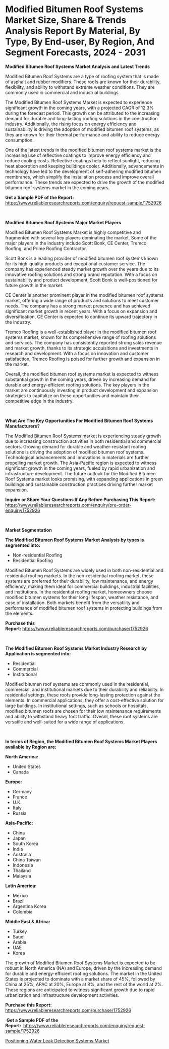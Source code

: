 <p><h1>Modified Bitumen Roof Systems Market Size, Share & Trends Analysis Report By Material, By Type, By End-user, By Region, And Segment Forecasts, 2024 - 2031</h1></p><p><strong>Modified Bitumen Roof Systems Market Analysis and Latest Trends</strong></p>
<p><p>Modified Bitumen Roof Systems are a type of roofing system that is made of asphalt and rubber modifiers. These roofs are known for their durability, flexibility, and ability to withstand extreme weather conditions. They are commonly used in commercial and industrial buildings.</p><p>The Modified Bitumen Roof Systems Market is expected to experience significant growth in the coming years, with a projected CAGR of 12.3% during the forecast period. This growth can be attributed to the increasing demand for durable and long-lasting roofing solutions in the construction industry. Additionally, the rising focus on energy efficiency and sustainability is driving the adoption of modified bitumen roof systems, as they are known for their thermal performance and ability to reduce energy consumption.</p><p>One of the latest trends in the modified bitumen roof systems market is the increasing use of reflective coatings to improve energy efficiency and reduce cooling costs. Reflective coatings help to reflect sunlight, reducing heat absorption and keeping buildings cooler. Additionally, advancements in technology have led to the development of self-adhering modified bitumen membranes, which simplify the installation process and improve overall performance. These trends are expected to drive the growth of the modified bitumen roof systems market in the coming years.</p></p>
<p><strong>Get a Sample PDF of the Report:&nbsp;</strong> <a href="https://www.reliableresearchreports.com/enquiry/request-sample/1752926">https://www.reliableresearchreports.com/enquiry/request-sample/1752926</a></p>
<p>&nbsp;</p>
<p><strong>Modified Bitumen Roof Systems Major Market Players</strong></p>
<p><p>Modified Bitumen Roof Systems Market is highly competitive and fragmented with several key players dominating the market. Some of the major players in the industry include Scott Bonk, CE Center, Tremco Roofing, and Prime Roofing Contractor.</p><p>Scott Bonk is a leading provider of modified bitumen roof systems known for its high-quality products and exceptional customer service. The company has experienced steady market growth over the years due to its innovative roofing solutions and strong brand reputation. With a focus on sustainability and product development, Scott Bonk is well-positioned for future growth in the market.</p><p>CE Center is another prominent player in the modified bitumen roof systems market, offering a wide range of products and solutions to meet customer needs. The company has a strong market presence and has achieved significant market growth in recent years. With a focus on expansion and diversification, CE Center is expected to continue its upward trajectory in the industry.</p><p>Tremco Roofing is a well-established player in the modified bitumen roof systems market, known for its comprehensive range of roofing solutions and services. The company has consistently reported strong sales revenue and market growth, thanks to its strategic acquisitions and investments in research and development. With a focus on innovation and customer satisfaction, Tremco Roofing is poised for further growth and expansion in the market.</p><p>Overall, the modified bitumen roof systems market is expected to witness substantial growth in the coming years, driven by increasing demand for durable and energy-efficient roofing solutions. The key players in the market are continuously investing in product development and expansion strategies to capitalize on these opportunities and maintain their competitive edge in the industry.</p></p>
<p>&nbsp;</p>
<p><strong>What Are The Key Opportunities For Modified Bitumen Roof Systems Manufacturers?</strong></p>
<p><p>The Modified Bitumen Roof Systems market is experiencing steady growth due to increasing construction activities in both residential and commercial sectors. Growing demand for durable and weather-resistant roofing solutions is driving the adoption of modified bitumen roof systems. Technological advancements and innovations in materials are further propelling market growth. The Asia-Pacific region is expected to witness significant growth in the coming years, fueled by rapid urbanization and infrastructure development. The future outlook for the Modified Bitumen Roof Systems market looks promising, with expanding applications in green buildings and sustainable construction practices driving further market expansion.</p></p>
<p><strong>Inquire or Share Your Questions If Any Before Purchasing This Report:</strong> <a href="https://www.reliableresearchreports.com/enquiry/pre-order-enquiry/1752926">https://www.reliableresearchreports.com/enquiry/pre-order-enquiry/1752926</a></p>
<p>&nbsp;</p>
<p><strong>Market Segmentation</strong></p>
<p><strong>The Modified Bitumen Roof Systems Market Analysis by types is segmented into:</strong></p>
<p><ul><li>Non-residential Roofing</li><li>Residential Roofing</li></ul></p>
<p><p>Modified Bitumen Roof Systems are widely used in both non-residential and residential roofing markets. In the non-residential roofing market, these systems are preferred for their durability, low maintenance, and energy efficiency, making them ideal for commercial buildings, industrial facilities, and institutions. In the residential roofing market, homeowners choose modified bitumen systems for their long lifespan, weather resistance, and ease of installation. Both markets benefit from the versatility and performance of modified bitumen roof systems in protecting buildings from the elements.</p></p>
<p><strong>Purchase this Report:&nbsp;</strong><a href="https://www.reliableresearchreports.com/purchase/1752926">https://www.reliableresearchreports.com/purchase/1752926</a></p>
<p>&nbsp;</p>
<p><strong>The Modified Bitumen Roof Systems Market Industry Research by Application is segmented into:</strong></p>
<p><ul><li>Residential</li><li>Commercial</li><li>Institutional</li></ul></p>
<p><p>Modified bitumen roof systems are commonly used in the residential, commercial, and institutional markets due to their durability and reliability. In residential settings, these roofs provide long-lasting protection against the elements. In commercial applications, they offer a cost-effective solution for large buildings. In institutional settings, such as schools or hospitals, modified bitumen roofs are chosen for their low maintenance requirements and ability to withstand heavy foot traffic. Overall, these roof systems are versatile and well-suited for a wide range of applications.</p></p>
<p>&nbsp;</p>
<p><strong>In terms of Region, the Modified Bitumen Roof Systems Market Players available by Region are:</strong></p>
<p>
    <p> <strong> North America: </strong>
        <ul>
            <li>United States</li>
            <li>Canada</li>
        </ul>
        </p> 
    <p> <strong> Europe: </strong>
        <ul>
            <li>Germany</li>
            <li>France</li>
            <li>U.K.</li>
            <li>Italy</li>
            <li>Russia</li>
        </ul>
        </p> 
    <p> <strong> Asia-Pacific: </strong>
        <ul>
            <li>China</li>
            <li>Japan</li>
            <li>South Korea</li>
            <li>India</li>
            <li>Australia</li>
            <li>China Taiwan</li>
            <li>Indonesia</li>
            <li>Thailand</li>
            <li>Malaysia</li>
        </ul>
        </p> 
    <p> <strong> Latin America: </strong>
        <ul>
            <li>Mexico</li>
            <li>Brazil</li>
            <li>Argentina Korea</li>
            <li>Colombia</li>
        </ul>
        </p> 
    <p> <strong> Middle East & Africa: </strong>
        <ul>
            <li>Turkey</li>
            <li>Saudi</li>
            <li>Arabia</li>
            <li>UAE</li>
            <li>Korea</li>
        </ul>
    </p>
    </p>
<p><p>The growth of Modified Bitumen Roof Systems Market is expected to be robust in North America (NA) and Europe, driven by the increasing demand for durable and energy-efficient roofing solutions. The market in the United States is projected to dominate with a market share of 45%, followed by China at 25%, APAC at 20%, Europe at 8%, and the rest of the world at 2%. These regions are anticipated to witness significant growth due to rapid urbanization and infrastructure development activities.</p></p>
<p><strong>Purchase this Report: </strong><a href="https://www.reliableresearchreports.com/purchase/1752926">https://www.reliableresearchreports.com/purchase/1752926</a></p>
<p>&nbsp;<strong>Get a Sample PDF of the Report:&nbsp;&nbsp;</strong><a href="https://www.reliableresearchreports.com/enquiry/request-sample/1752926">https://www.reliableresearchreports.com/enquiry/request-sample/1752926</a></p>
<p><strong></strong></p>
<p><p><a href="https://copper-carbon-84f.notion.site/Positioning-Water-Leak-Detection-Systems-Market-Size-Reflecting-a-Forecast-Till-2031-Market-By-Type-858cbfa7c59d413e81d0f18d339f1a3f">Positioning Water Leak Detection Systems Market</a></p></p>
